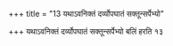 +++
title = "13 यथाऽवनिक्तं दर्व्योपघातं सक्तून्सर्पेभ्यो"

+++
यथाऽवनिक्तं दर्व्योपघातं सक्तून्सर्पेभ्यो बलिं हरति १३